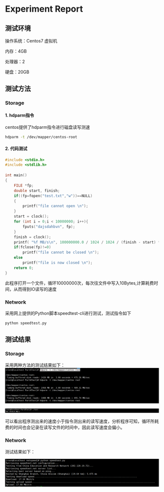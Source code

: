 # Experiment Report

## 测试环境

操作系统：Centos7 虚拟机

内存：4GB

处理器：2

硬盘：20GB

## 测试方法

### Storage

#### 1. hdparm指令

centos提供了hdparm指令进行磁盘读写测速

```bash
hdparm -t /dev/mapper/centos-root
```

#### 2. 代码测试

```c
#include <stdio.h>
#include <stdlib.h>

int main()
{
    FILE *fp;
    double start, finish;  
    if((fp=fopen("test.txt","w"))==NULL)
    {
        printf("file cannot open \n");
    }
    start = clock();
    for (int i = 0;i < 10000000; i++){
        fputs("dajsdahbvn", fp);
    }
    finish = clock();
    printf( "%f MB/s\n", 100000000.0 / 1024 / 1024 / (finish - start) * CLOCKS_PER_SEC);
    if(fclose(fp)!=0)
        printf("file cannot be closed \n");
    else
        printf("file is now closed \n");
    return 0;
}
```

此程序打开一个文件，循环10000000次，每次往文件中写入10Bytes,计算耗费时间，从而得到IO读写的速度

### Network

采用网上提供的Python脚本speedtest-cli进行测试，测试指令如下

```bash
python speedtest.py
```

## 测试结果

### Storage

采用两种方法的测试结果如下：
![storage result1](./pic/StorageResult1.png)

![storage result2](./pic/StorageResult2.png)

可以看出程序测出来的速度小于指令测出来的读写速度，分析程序可知，循环所耗费的时间也会记录在读写文件的时间中，因此读写速度会偏小。

### Network

测试结果如下：

![network result](./pic/NetworkResult.png)
